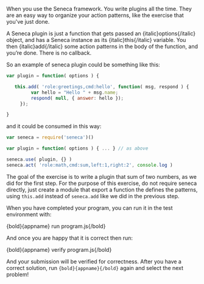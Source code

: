 When you use the Seneca framework. You write plugins all the time. They are an easy way to organize your action patterns, like the exercise that you've just done.

A Seneca plugin is just a function that gets passed an {italic}options{/italic} object, and has a Seneca instance as its {italic}this{/italic} variable. 
You then {italic}add{/italic} some action patterns in the body of the function, and you’re done. There is no callback.

So an example of seneca plugin could be something like this:

```javascript
var plugin = function( options ) {

   this.add( 'role:greetings,cmd:hello', function( msg, respond ) {
         var hello = "Hello " + msg.name;
         respond( null, { answer: hello });
     });  

}

```

and it could be consumed in this way:

```javascript
var seneca = require('seneca')()

var plugin = function( options ) { ... } // as above

seneca.use( plugin, {} )
seneca.act( 'role:math,cmd:sum,left:1,right:2', console.log )

```

The goal of the exercise is to write a plugin that sum of two numbers, as we did for the first step.
For the purpose of this exercise, do not require seneca directly, just create a
module that export a function the defines the patterns, using `this.add` instead of `seneca.add` like we did in the previous step.

When you have completed your program, you can run it in the test environment with:

  {bold}{appname} run program.js{/bold}

And once you are happy that it is correct then run:

  {bold}{appname} verify program.js{/bold}

And your submission will be verified for correctness. After you have
a correct solution, run `{bold}{appname}{/bold}` again and select the next problem!